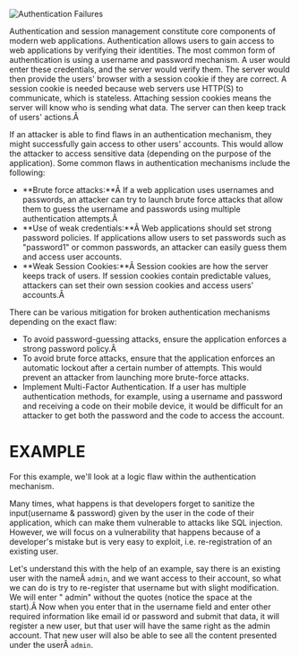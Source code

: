 ﻿![Authentication Failures](https://tryhackme-images.s3.amazonaws.com/user-uploads/5ed5961c6276df568891c3ea/room-content/1cadd89ea0ec694110f3539c9592a32f.png)  
  

Authentication and session management constitute core components of modern web applications. Authentication allows users to gain access to web applications by verifying their identities. The most common form of authentication is using a username and password mechanism. A user would enter these credentials, and the server would verify them. The server would then provide the users' browser with a session cookie if they are correct. A session cookie is needed because web servers use HTTP(S) to communicate, which is stateless. Attaching session cookies means the server will know who is sending what data. The server can then keep track of users' actions.Â 

  

If an attacker is able to find flaws in an authentication mechanism, they might successfully gain access to other users' accounts. This would allow the attacker to access sensitive data (depending on the purpose of the application). Some common flaws in authentication mechanisms include the following:  
  

- **Brute force attacks:**Â If a web application uses usernames and passwords, an attacker can try to launch brute force attacks that allow them to guess the username and passwords using multiple authentication attempts.Â 
- **Use of weak credentials:**Â Web applications should set strong password policies. If applications allow users to set passwords such as "password1" or common passwords, an attacker can easily guess them and access user accounts.
- **Weak Session Cookies:**Â Session cookies are how the server keeps track of users. If session cookies contain predictable values, attackers can set their own session cookies and access users' accounts.Â 

There can be various mitigation for broken authentication mechanisms depending on the exact flaw:

- To avoid password-guessing attacks, ensure the application enforces a strong password policy.Â 
- To avoid brute force attacks, ensure that the application enforces an automatic lockout after a certain number of attempts. This would prevent an attacker from launching more brute-force attacks.
- Implement Multi-Factor Authentication. If a user has multiple authentication methods, for example, using a username and password and receiving a code on their mobile device, it would be difficult for an attacker to get both the password and the code to access the account.


# EXAMPLE


For this example, we'll look at a logic flaw within the authentication mechanism.

Many times, what happens is that developers forget to sanitize the input(username & password) given by the user in the code of their application, which can make them vulnerable to attacks like SQL injection. However, we will focus on a vulnerability that happens because of a developer's mistake but is very easy to exploit, i.e. re-registration of an existing user.

Let's understand this with the help of an example, say there is an existing user with the nameÂ `admin`, and we want access to their account, so what we can do is try to re-register that username but with slight modification. We will enter " admin" without the quotes (notice the space at the start).Â Now when you enter that in the username field and enter other required information like email id or password and submit that data, it will register a new user, but that user will have the same right as the admin account. That new user will also be able to see all the content presented under the userÂ `admin`.
